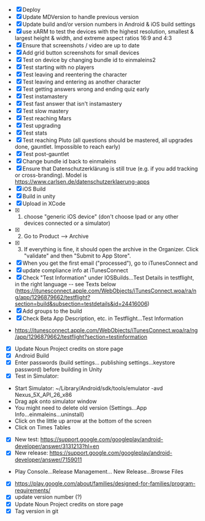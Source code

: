 * [X] Deploy
 * [X] Update MDVersion to handle previous version
 * [X] Update build and/or version numbers in Android & iOS build settings
 * [X] use xARM to test the devices with the highest resolution, smallest & largest height & width, and extreme aspect ratios 16:9 and 4:3
 * [X] Ensure that screenshots / video are up to date
  * [X] Add grid button screenshots for small devices
 * [X] Test on device by changing bundle id to einmaleins2
  * [X] Test starting with no players
  * [X] Test leaving and reentering the character
  * [X] Test leaving and entering as another character 
  * [X] Test getting answers wrong and ending quiz early
  * [X] Test instamastery
  * [X] Test fast answer that isn't instamastery
  * [X] Test slow mastery
  * [X] Test reaching Mars
  * [X] Test upgrading
  * [X] Test stats
  * [X] Test reaching Pluto (all questions should be mastered, all upgrades done, gauntlet. Impossible to reach early)
  * [X] Test post-gauntlet
 * [X] Change bundle id back to einmaleins
 * [X] Ensure that Datenschutzerklärung is still true (e.g. if you add tracking or cross-branding). Model is https://www.carlsen.de/datenschutzerklaerung-apps 
 * [X] iOS Build
  * [X] Build in unity
  * [X] Upload in XCode
   * [X] 1) choose "generic iOS device" (don't choose Ipad or any other devices connected or a simulator) 
   * [X] 2) Go to Product --> Archive
   * [X] 3) If everything is fine, it should open the archive in the Organizer. Click "validate" and then "Submit to App Store". 
  * [X] When you get the first email ("processed"), go to iTunesConnect and
   * [X] update compliance info at iTunesConnect
   * [X] Check "Test Information" under IOSBuilds...Test Details in testflight, in the right language -- see Texts below (https://itunesconnect.apple.com/WebObjects/iTunesConnect.woa/ra/ng/app/1296879662/testflight?section=build&subsection=testdetails&id=24416006)
   * [X] Add groups to the build
  * [X] Check Beta App Description, etc. in Testflight...Test Information
   * https://itunesconnect.apple.com/WebObjects/iTunesConnect.woa/ra/ng/app/1296879662/testflight?section=testinformation
  * [X] Update Noun Project credits on store page 
 * [X] Android Build
  * [X] Enter passwords (build settings... publishing settings...keystore password) before building in Unity
  * [X] Test in Simulator:
   * Start Simulator: ~/Library/Android/sdk/tools/emulator -avd Nexus_5X_API_26_x86
   * Drag apk onto simulator window
   * You might need to delete old version (Settings...App Info...einmaleins...uninstall)
   * Click on the little up arrow at the bottom of the screen
   * Click on Times Tables
  * [X] New test: https://support.google.com/googleplay/android-developer/answer/3131213?hl=en
  * [X] New release: https://support.google.com/googleplay/android-developer/answer/7159011
   * Play Console...Release Management... New Release...Browse Files
  * [X] https://play.google.com/about/families/designed-for-families/program-requirements/  
  * [X] update version number (?)
  * [X] Update Noun Project credits on store page 
 * [X] Tag version in git
